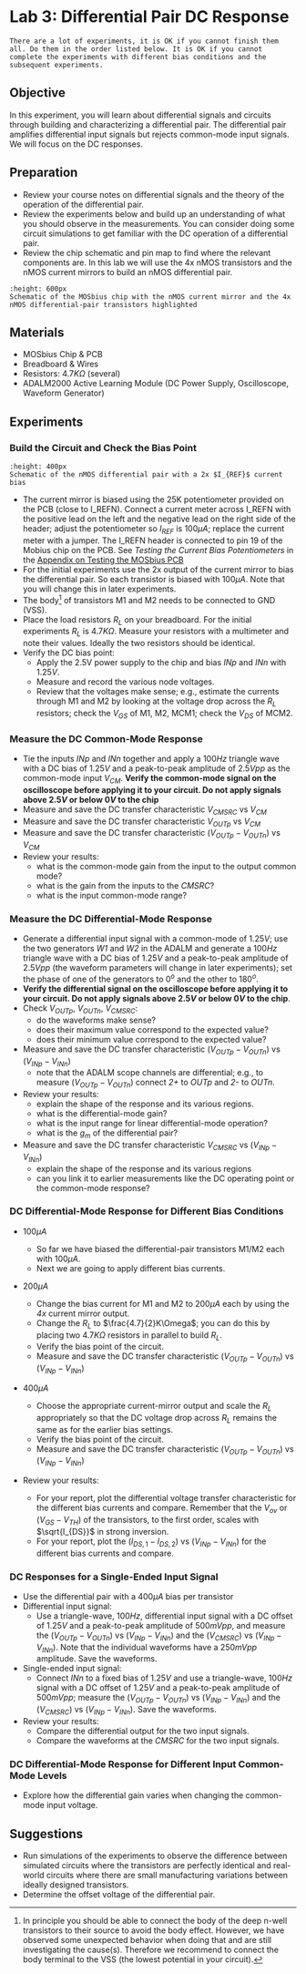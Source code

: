 # Lab 3: Differential Pair DC Response

```{attention}
There are a lot of experiments, it is OK if you cannot finish them all. Do them in the order listed below. It is OK if you cannot complete the experiments with different bias conditions and the subsequent experiments. 
 ```
 
## Objective
In this experiment, you will learn about differential signals and circuits through building and characterizing a differential pair. The differential pair amplifies differential input signals but rejects common-mode input signals. We will focus on the DC responses.  

## Preparation
* Review your course notes on differential signals and the theory of the operation of the differential pair.
* Review the experiments below and build up an understanding of what you should observe in the measurements. You can consider doing some circuit simulations to get familiar with the DC operation of a differential pair.  
* Review the chip schematic and pin map to find where the relevant components are. In this lab we will use the 4x nMOS transistors and the nMOS current mirrors to build an nMOS differential pair. 

```{figure} img/mosbius_cm_nMOS4.png
:height: 600px
Schematic of the MOSbius chip with the nMOS current mirror and the 4x nMOS differential-pair transistors highlighted 
```

## Materials
* MOSbius Chip & PCB
* Breadboard & Wires
* Resistors: $4.7K\Omega$ (several)
* ADALM2000 Active Learning Module (DC Power Supply, Oscilloscope, Waveform Generator)


## Experiments

### Build the Circuit and Check the Bias Point

```{figure} img/dif_pair_4x_b.png
:height: 400px
Schematic of the nMOS differential pair with a 2x $I_{REF}$ current bias
```

- The current mirror is biased using the 25K potentiometer provided on the PCB (close to I_REFN). Connect a current meter across I_REFN with the positive lead on the left and the negative lead on the right side of the header; adjust the potentiometer so $I_{REF}$ is $100\mu A$; replace the current meter with a jumper. The I_REFN header is connected to pin 19 of the Mobius chip on the PCB. See *Testing the Current Bias Potentiometers* in the [Appendix on Testing the MOSbius PCB](../../app_pcb_test/pcb_test)
- For the initial experiments use the 2x output of the current mirror to bias the differential pair. So each transistor is biased with $100\mu A$. Note that you will change this in later experiments. 
- The body[^body] of transistors M1 and M2 needs to be connected to GND (VSS).
- Place the load resistors $R_L$ on your breadboard. For the initial experiments $R_L$ is $4.7K\Omega$. Measure your resistors with a multimeter and note their values. Ideally the two resistors should be identical. 
- Verify the DC bias point:
    - Apply the 2.5V power supply to the chip and bias *INp* and *INn* with $1.25V$.
    - Measure and record the various node voltages.
    - Review that the voltages make sense; e.g., estimate the currents through M1 and M2 by looking at the voltage drop across the $R_L$ resistors; check the $V_{GS}$ of M1, M2, MCM1; check the $V_{DS}$ of MCM2. 

### Measure the DC Common-Mode Response

- Tie the inputs *INp* and *INn* together and apply a $100Hz$ triangle wave with a DC bias of $1.25V$ and a peak-to-peak amplitude of $2.5Vpp$ as the common-mode input $V_{CM}$. **Verify the common-mode signal on the oscilloscope before applying it to your circuit. Do not apply signals above $2.5V$ or below $0V$ to the chip** 
- Measure and save the DC transfer characteristic $V_{CMSRC}$ vs $V_{CM}$
- Measure and save the DC transfer characteristic $V_{OUTp}$ vs $V_{CM}$
- Measure and save the DC transfer characteristic ($V_{OUTp} - V_{OUTn}$) vs $V_{CM}$
- Review your results:
    - what is the common-mode gain from the input to the output common mode?
    - what is the gain from the inputs to the *CMSRC*?
    - what is the input common-mode range?

### Measure the DC Differential-Mode Response
- Generate a differential input signal with a common-mode of $1.25V$; use the two generators *W1* and *W2* in the ADALM and generate a $100Hz$ triangle wave with a DC bias of $1.25V$ and a peak-to-peak amplitude of $2.5Vpp$ (the waveform parameters will change in later experiments); set the phase of one of the generators to $0^o$ and the other to $180^o$. 
- **Verify the differential signal on the oscilloscope before applying it to your circuit. Do not apply signals above $2.5V$ or below $0V$ to the chip**. 
- Check $V_{OUTp}$, $V_{OUTn}$, $V_{CMSRC}$:
    - do the waveforms make sense? 
    - does their maximum value correspond to the expected value?
    - does their minimum value correspond to the expected value?
- Measure and save the DC transfer characteristic ($V_{OUTp} - V_{OUTn}$) vs ($V_{INp} - V_{INn}$)
    - note that the ADALM scope channels are differential; e.g., to measure ($V_{OUTp} - V_{OUTn}$) connect *2+* to *OUTp* and *2-* to *OUTn*.
- Review your results:
    - explain the shape of the response and its various regions.
    - what is the differential-mode gain?
    - what is the input range for linear differential-mode operation?
    - what is the $g_m$ of the differential pair?
- Measure and save the DC transfer characteristic $V_{CMSRC}$ vs ($V_{INp} - V_{INn}$)
    - explain the shape of the response and its various regions
    - can you link it to earlier measurements like the DC operating point or the common-mode response? 

### DC Differential-Mode Response for Different Bias Conditions

- $100\mu A$ 
    - So far we have biased the differential-pair transistors M1/M2 each with $100\mu A$. 
    - Next we are going to apply different bias currents. 

- $200\mu A$ 
    - Change the bias current for M1 and M2 to $200\mu A$ each by using the *4x* current mirror output.
    - Change the $R_L$ to $\frac{4.7}{2}K\Omega$; you can do this by placing two $4.7K\Omega$ resistors in parallel to build $R_L$.
    - Verify the bias point of the circuit.
    - Measure and save the DC transfer characteristic ($V_{OUTp} - V_{OUTn}$) vs ($V_{INp} - V_{INn}$)
- $400\mu A$
    - Choose the appropriate current-mirror output and scale the $R_L$ appropriately so that the DC voltage drop across $R_L$ remains the same as for the earlier bias settings. 
    - Verify the bias point of the circuit.
    - Measure and save the DC transfer characteristic ($V_{OUTp} - V_{OUTn}$) vs ($V_{INp} - V_{INn}$)
- Review your results:
    - For your report, plot the differential voltage transfer characteristic for the different bias currents and compare. Remember that the $V_{ov}$ or $(V_{GS}-V_{TH})$ of the transistors, to the first order, scales with $\sqrt{I_{DS}}$ in strong inversion.
    - For your report, plot the ($I_{DS,1}-I_{DS,2}$) vs ($V_{INp} - V_{INn}$) for the different bias currents and compare. 

### DC Responses for a Single-Ended Input Signal

- Use the differential pair with a $400\mu A$ bias per transistor
- Differential input signal:
    - Use a triangle-wave, $100Hz$, differential input signal with a DC offset of $1.25V$ and a peak-to-peak amplitude of $500mVpp$, and measure the ($V_{OUTp} - V_{OUTn}$) vs ($V_{INp} - V_{INn}$) and the ($V_{CMSRC}$) vs ($V_{INp} - V_{INn}$). Note that the individual waveforms have a $250mVpp$ amplitude. Save the waveforms.
- Single-ended input signal:
    - Connect *INn* to a fixed bias of $1.25V$ and use a triangle-wave, $100Hz$ signal with a DC offset of $1.25V$ and a peak-to-peak amplitude of $500mVpp$; measure the ($V_{OUTp} - V_{OUTn}$) vs ($V_{INp} - V_{INn}$) and the ($V_{CMSRC}$) vs ($V_{INp} - V_{INn}$). Save the waveforms.
- Review your results:
    - Compare the differential output for the two input signals.
    - Compare the waveforms at the *CMSRC* for the two input signals. 

### DC Differential-Mode Response for Different Input Common-Mode Levels

- Explore how the differential gain varies when changing the common-mode input voltage.    

## Suggestions

* Run simulations of the experiments to observe the difference between simulated circuits where the transistors are perfectly identical and real-world circuits where there are small manufacturing variations between ideally designed transistors.
* Determine the offset voltage of the differential pair.

[^body]: In principle you should be able to connect the body of the deep n-well transistors to their source to avoid the body effect. However, we have observed some unexpected behavior when doing that and are still investigating the cause(s). Therefore we recommend to connect the body terminal to the VSS (the lowest potential in your circuit).